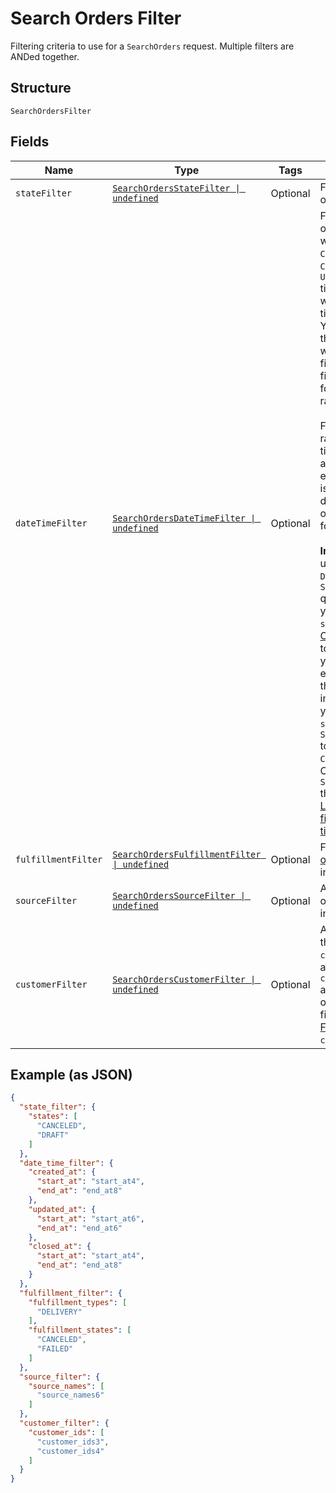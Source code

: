 
# Search Orders Filter

Filtering criteria to use for a `SearchOrders` request. Multiple filters
are ANDed together.

## Structure

`SearchOrdersFilter`

## Fields

| Name | Type | Tags | Description |
|  --- | --- | --- | --- |
| `stateFilter` | [`SearchOrdersStateFilter \| undefined`](../models/search-orders-state-filter.md) | Optional | Filter by the current order `state`. |
| `dateTimeFilter` | [`SearchOrdersDateTimeFilter \| undefined`](../models/search-orders-date-time-filter.md) | Optional | Filter for `Order` objects based on whether their `CREATED_AT`,<br/>`CLOSED_AT`, or `UPDATED_AT` timestamps fall within a specified time range.<br/>You can specify the time range and which timestamp to filter for. You can filter<br/>for only one time range at a time.<br/><br/>For each time range, the start time and end time are inclusive. If the end time<br/>is absent, it defaults to the time of the first request for the cursor.<br/><br/>__Important:__ If you use the `DateTimeFilter` in a `SearchOrders` query,<br/>you must set the `sort_field` in [OrdersSort](../models/search-orders-sort.md)<br/>to the same field you filter for. For example, if you set the `CLOSED_AT` field<br/>in `DateTimeFilter`, you must set the `sort_field` in `SearchOrdersSort` to<br/>`CLOSED_AT`. Otherwise, `SearchOrders` throws an error.<br/>[Learn more about filtering orders by time range.](https://developer.squareup.com/docs/orders-api/manage-orders/search-orders#important-note-about-filtering-orders-by-time-range) |
| `fulfillmentFilter` | [`SearchOrdersFulfillmentFilter \| undefined`](../models/search-orders-fulfillment-filter.md) | Optional | Filter based on [order fulfillment](../models/fulfillment.md) information. |
| `sourceFilter` | [`SearchOrdersSourceFilter \| undefined`](../models/search-orders-source-filter.md) | Optional | A filter based on order `source` information. |
| `customerFilter` | [`SearchOrdersCustomerFilter \| undefined`](../models/search-orders-customer-filter.md) | Optional | A filter based on the order `customer_id` and any tender `customer_id`<br/>associated with the order. It does not filter based on the<br/>[FulfillmentRecipient](../models/fulfillment-recipient.md) `customer_id`. |

## Example (as JSON)

```json
{
  "state_filter": {
    "states": [
      "CANCELED",
      "DRAFT"
    ]
  },
  "date_time_filter": {
    "created_at": {
      "start_at": "start_at4",
      "end_at": "end_at8"
    },
    "updated_at": {
      "start_at": "start_at6",
      "end_at": "end_at6"
    },
    "closed_at": {
      "start_at": "start_at4",
      "end_at": "end_at8"
    }
  },
  "fulfillment_filter": {
    "fulfillment_types": [
      "DELIVERY"
    ],
    "fulfillment_states": [
      "CANCELED",
      "FAILED"
    ]
  },
  "source_filter": {
    "source_names": [
      "source_names6"
    ]
  },
  "customer_filter": {
    "customer_ids": [
      "customer_ids3",
      "customer_ids4"
    ]
  }
}
```

